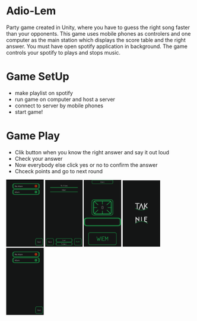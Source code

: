 # Adio-Lem
Party game created in Unity, where you have to guess the right song faster than your opponents. This game uses mobile phones as controlers and one computer as the main station which displays the score table and the right answer. You must have open spotify application in background. The game controls your spotify to plays and stops music.

# Game SetUp
- make playlist on spotify
- run game on computer and host a server
- connect to server by mobile phones
- start game!

# Game Play
- Clik button when you know the right answer and say it out loud 
- Check your answer
- Now everybody else click yes or no to confirm the answer
- Chceck points and go to next round

<img src="/Images/ad5.PNG" width="20%" height="auto" /> <img src="/Images/ad2.PNG" width="20%" height="auto" /> <img src="/Images/ad3.PNG" width="20%" height="auto" />
<img src="/Images/ad4.PNG" width="20%" height="auto" /> <img src="/Images/ad5.PNG" width="20%" height="auto" />
